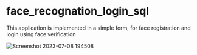 # face_recognation_login_sql
This application is implemented in a simple form, for face registration and login using face verification

![Screenshot 2023-07-08 194508](https://github.com/Harysetyopermadi/face_recognation_login_sql/assets/32088213/d648e6b3-4655-4c80-b4c5-afe68ce8d25d)
